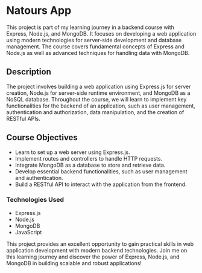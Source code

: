 # Natours App

This project is part of my learning journey in a backend course with Express, Node.js, and MongoDB. It focuses on developing a web application using modern technologies for server-side development and database management. The course covers fundamental concepts of Express and Node.js as well as advanced techniques for handling data with MongoDB.

## Description

The project involves building a web application using Express.js for server creation, Node.js for server-side runtime environment, and MongoDB as a NoSQL database. Throughout the course, we will learn to implement key functionalities for the backend of an application, such as user management, authentication and authorization, data manipulation, and the creation of RESTful APIs.

## Course Objectives

-   Learn to set up a web server using Express.js.
-   Implement routes and controllers to handle HTTP requests.
-   Integrate MongoDB as a database to store and retrieve data.
-   Develop essential backend functionalities, such as user management and authentication.
-   Build a RESTful API to interact with the application from the frontend.

### Technologies Used

-   Express.js
-   Node.js
-   MongoDB
-   JavaScript

This project provides an excellent opportunity to gain practical skills in web application development with modern backend technologies. Join me on this learning journey and discover the power of Express, Node.js, and MongoDB in building scalable and robust applications!
